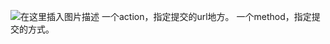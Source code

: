 ﻿![在这里插入图片描述](https://img-blog.csdnimg.cn/3517ac2371f741fc875f45dd9ea793ad.png?x-oss-process=image/watermark,type_d3F5LXplbmhlaQ,shadow_50,text_Q1NETiBATkpVU1RaSkM=,size_20,color_FFFFFF,t_70,g_se,x_16)
一个action，指定提交的url地方。
一个method，指定提交的方式。

